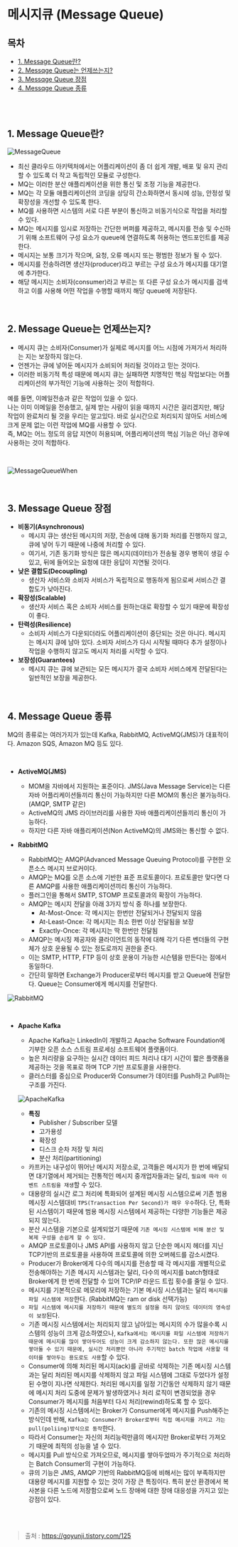 # 메시지큐 (Message Queue)


## **목차**
- [1. Message Queue란?](#1)
- [2. Messqge Queue는 언제쓰는지?](#2)
- [3. Messqge Queue 장점](#3)
- [4. Messqge Queue 종류](#4)

<br/>
<br/>

## 1. Message Queue란? <a id="1"></a>

![MessageQueue](./img/2023_05_26/MessageQueue.png)


- 최신 클라우드 아키텍처에서는 어플리케이션이 좀 더 쉽게 개발, 배포 및 유지 관리할 수 있도록 더 작고 독립적인 모듈로 구성한다.
- MQ는 이러한 분산 애플리케이션을 위한 통신 및 조정 기능을 제공한다.
- MQ는 각 모듈 애플리케이션의 코딩을 상당히 간소화하면서 동시에 성능, 안정성 및 확장성을 개선할 수 있도록 한다.
- MQ를 사용하면 시스템의 서로 다른 부분이 통신하고 비동기식으로  작업을 처리할 수 있다.
- MQ는 메시지를 임시로 저장하는 간단한 버퍼를 제공하고, 메시지를 전송 및 수신하기 위해 소프트웨어 구성 요소가 queue에 연결하도록 허용하는 엔드포인트를 제공한다.
- 메시지는 보통 크기가 작으며, 요청, 오류 메시지 또는 평범한 정보가 될 수 있다.
- 메시지를 전송하려면 생산자(producer)라고 부르는 구성 요소가 메시지를 대기열에 추가한다.
- 해당 메시지는 소비자(consumer)라고 부르는 또 다른 구성 요소가 메시지를 검색하고 이를 사용해 어떤 작업을 수행할 때까지 해당 queue에 저장된다.

<br/>

## 2. Message Queue는 언제쓰는지? <a id="2"></a>
- 메시지 큐는 소비자(Consumer)가 실제로 메시지를 어느 시점에 가져가서 처리하는 지는 보장하지 않는다.
- 언젠가는 큐에 넣어둔 메시지가 소비되어 처리될 것이라고 믿는 것이다.
- 이러한 비동기적 특성 때문에 메시지 큐는 실패하면 치명적인 핵심 작업보다는 어플리케이션의 부가적인 기능에 사용하는 것이 적합하다.

예를 들면, 이메일전송과 같은 작업이 있을 수 있다.  
나는 이미 이메일을 전송했고, 실제 받는 사람이 읽을 때까지 시간은 걸리겠지만, 해당 작업이 완료처리 될 것을 우리는 알고있다.
바로 실시간으로 처리되지 않아도 서비스에 크게 문제 없는 이런 작업에 MQ를 사용할 수 있다.  
즉, MQ는 어느 정도의 응답 지연이 허용되며, 어플리케이션의 핵심 기능은 아닌 경우에 사용하는 것이 적합하다.

<br/>

![MessageQueueWhen](./img/2023_05_26/MessageQueueWhen.png)

<br/>

## 3. Message Queue 장점 <a id="3"></a>
- **비동기(Asynchronous)**
    - 메시지 큐는 생산된 메시지의 저장, 전송에 대해 동기화 처리를 진행하지 않고, 큐에 넣어 두기 때문에 나중에 처리할 수 있다.
    - 여기서, 기존 동기화 방식은 많은 메시지(데이터)가 전송될 경우 병목이 생길 수 있고, 뒤에 들어오는 요청에 대한 응답이 지연될 것이다.
- **낮은 결합도(Decoupling)**
    - 생산자 서비스와 소비자 서비스가 독립적으로 행동하게 됨으로써 서비스간 결합도가 낮아진다.
- **확장성(Scalable)**
    - 생산자 서비스 혹은 소비자 서비스를 원하는대로 확장할 수 있기 때문에 확장성이 좋다.
- **탄력성(Resilience)**
    - 소비자 서비스가 다운되더라도 어플리케이션이 중단되는 것은 아니다. 메시지는 메시지 큐에 남아 있다. 소비자 서비스가 다시 시작될 때마다 추가 설정이나 작업을 수행하지 않고도 메시지 처리를 시작할 수 있다.
- **보장성(Guarantees)**
    - 메시지 큐는 큐에 보관되는 모든 메시지가 결국 소비자 서비스에게 전달된다는 일반적인 보장을 제공한다.

<br/>

## 4. Message Queue 종류 <a id="4"></a>
MQ의 종류로는 여러가지가 있는데 Kafka, RabbitMQ, ActiveMQ(JMS)가 대표적이다. Amazon SQS, Amazon MQ 등도 있다.

<br/>

- **ActiveMQ(JMS)**
    - MOM을 자바에서 지원하는 표준이다. JMS(Java Message Service)는 다른 자바 어플리케이션들끼리 통신이 가능하지만 다른 MOM의 통신은 불가능하다. (AMQP, SMTP 같은)
    - ActiveMQ의 JMS 라이브러리를 사용한 자바 애플리케이션들끼리 통신이 가능하다.
    - 하지만 다른 자바 애플리케이션(Non ActiveMQ)의 JMS와는 통신할 수 없다.

- **RabbitMQ**
    - RabbitMQ는 AMQP(Advanced Message Queuing Protocol)를 구현한 오픈소스 메시지 브로커이다.
    - AMQP는 MQ를 오픈 소스에 기반한 표준 프로토콜이다. 프로토콜만 맞다면 다른 AMQP를 사용한 애플리케이션끼리 통신이 가능하다.
    - 플러그인을 통해서 SMTP, STOMP 프로토콜과의 확장이 가능하다.
    - AMQP는 메시지 전달을 아래 3가지 방식 중 하나를 보장한다.
        - At-Most-Once: 각 메시지는 한번만 전달되거나 전달되지 않음
        - At-Least-Once: 각 메시지는 최소 한번 이상 전달됨을 보장
        - Exactly-Once: 각 메시지는 딱 한번만 전달됨
    - AMQP는 메시징 제공자와 클라이언트의 동작에 대해 각기 다른 벤더들의 구현체가 상호 운용될 수 있는 정도로까지 권한을 준다.
    - 이는 SMTP, HTTP, FTP 등이 상호 운용이 가능한 시슨템을 만든다는 점에서 동일하다.
    - 간단히 말하면 Exchange가 Producer로부터 메시지를 받고 Queue에 전달한다. Queue는 Consumer에게 메시지를 전달한다.

![RabbitMQ](./img/2023_05_26/RabbitMQ.png)

<br/>

- **Apache Kafka**
    - Apache Kafka는 LinkedIn이 개발하고 Apache Software Foundation에 기부한 오픈 소스 스트림 프로세싱 소프트웨어 플랫폼이다.
    - 높은 처리량을 요구하는 실시간 데이터 피드 처리나 대기 시간이 짧은 플랫폼을 제공하는 것을 목표로 하며 TCP 기반 프로토콜을 사용한다.
    - 클러스터를 중심으로 Producer와 Consumer가 데이터를 Push하고 Pull하는 구조를 가진다.

    ![ApacheKafka](./img/2023_05_26/ApacheKafka.png)
    - **특징**
        - Publisher / Subscriber 모델
        - 고가용성
        - 확장성
        - 디스크 순차 저장 및 처리
        - 분산 처리(partitioning)
    - 카프카는 내구성이 뛰어난 메시지 저장소로, 고객들은 메시지가 한 번에 배달되면 대기열에서 제거되는 전통적인 메시지 중개업자들과는 달리, `필요에 따라 이벤트 스트림을 재생`할 수 있다.
    - 대용량의 실시간 로그 처리에 특화되어 설계된 메시징 시스템으로써 기존 범용 메시징 시스템대비 `TPS(Transaction Per Second)가 매우 우수`하다. 단, 특화된 시스템이기 때문에 범용 메시징 시스템에서 제공하는 다양한 기능들은 제공되지 않는다.
    - 분산 시스템을 기본으로 설계되었기 때문에 `기존 메시징 시스템에 비해 분산 및 복제 구성을 손쉽게 할 수 있다.`
    - AMQP 프로토콜이나 JMS API를 사용하지 않고 단순한 메시지 헤더를 지닌 TCP기반의 프로토콜을 사용하여 프로토콜에 의한 오버헤드를 감소시켰다.
    - Producer가 Broker에게 다수의 메시지를 전송할 때 각 메시지를 개별적으로 전송해야하는 기존 메시지 시스템과는 달리, 다수의 메시지를 batch형태로 Broker에게 한 번에 전달할 수 있어 TCP/IP 라운드 트립 횟수를 줄일 수 있다.
    - 메시지를 기본적으로 메모리에 저장하는 기본 메시징 시스템과는 달리 `메시지를 파일 시스템에 저장`한다. (RabbitMQ는 ram or disk 선택가능)
    - `파일 시스템에 메시지를 저장하기 때문에 별도의 설정을 하지 않아도 데이터의 영속성이 보장`된다.
    - 기존 메시징 시스템에서는 처리되지 않고 남아있는 메시지의 수가 많을수록 시스템의 성능이 크게 감소하였으나, `Kafka에서는 메시지를 파일 시스템에 저장하기 때문에 메시지를 많이 쌓아두어도 성능이 크게 감소하지 않는다. 또한 많은 메시지를 쌓아둘 수 있기 때문에, 실시간 처리뿐만 아니라 주기적인 batch 작업에 사용할 데이터를 쌓아두는 용도로도 사용`할 수 있다.
    - Consumer에 의해 처리된 메시지(ack)를 곧바로 삭제하는 기존 메시징 시스템과는 달리 처리된 메시지를 삭제하지 않고 파일 시스템에 그대로 두었다가 설정된 수명이 지나면 삭제한다. 처리된 메시지를 일정 기간동안 삭제하지 않기 때문에 메시지 처리 도중에 문제가 발생하였거나 처리 로직이 변경되었을 경우 Consumer가 메시지를 처음부터 다시 처리(rewind)하도록 할 수 있다.
    - 기존의 메시징 시스템에서는 Broker가 Consumer에게 메시지를 Push해주는 방식인데 반해, `Kafka는 Consumer가 Broker로부터 직접 메시지를 가지고 가는 pull(poliing)방식으로 동작`한다. 
    - 따라서 Consumer는 자신의 처리능력만큼의 메시지만 Broker로부터 가져오기 때문에 최적의 성능을 낼 수 있다.
    - 메시지를 Pull 방식으로 가져오므로, 메시지를 쌓아두었따가 주기적으로 처리하는 Batch Consumer의 구현이 가능하다.
    - 큐의 기능은 JMS, AMQP 기반의 RabbitMQ등에 비해서는 많이 부족하지만 대용량 메시지를 지원할 수 있는 것이 가장 큰 특징이다. 특히 분산 환경에서 복사본을 다른 노드에 저장함으로써 노드 장애에 대한 장애 대응성을 가지고 있는 강점이 있다.

<br/>
<br/>

> 출처 : https://goyunji.tistory.com/125